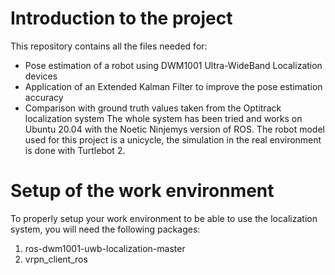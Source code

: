 # Introduction to the project
This repository contains all the files needed for:
- Pose estimation of a robot using DWM1001 Ultra-WideBand Localization devices
- Application of an Extended Kalman Filter to improve the pose estimation accuracy
- Comparison with ground truth values taken from the Optitrack localization system
The whole system has been tried and works on Ubuntu 20.04 with the Noetic Ninjemys version of ROS. The robot model used for this project is a unicycle, the simulation in the real environment is done with Turtlebot 2. 

# Setup of the work environment
To properly setup your work environment to be able to use the localization system, you will need the following packages:
1) ros-dwm1001-uwb-localization-master
2) vrpn_client_ros

